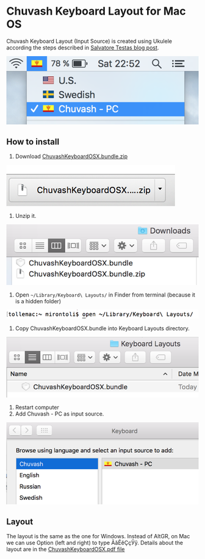 # Chuvash Keyboard Layout for Mac OS
Chuvash Keyboard Layout (Input Source) is created using Ukulele according the steps described in [Salvatore Testas blog post](https://saltesta.com/hack/customizing-mac-input-source-icon/).


![Choosing Chuvash Input source](screenshots/cv-kbd-mac-000.png?raw=true)

## How to install
1. Download [ChuvashKeyboardOSX.bundle.zip](ChuvashKeyboardOSX.bundle.zip?raw=true)

  ![Download](screenshots/cv-kbd-mac-001.png?raw=true)

1. Unzip it.

  ![Unzip](screenshots/cv-kbd-mac-002.png?raw=true)

1. Open `~/Library/Keyboard\ Layouts/` in Finder from terminal (because it is a hidden folder)

  ![Open](screenshots/cv-kbd-mac-003.png?raw=true)

1. Copy ChuvashKeyboardOSX.bundle into Keyboard Layouts directory.

  ![Copy](screenshots/cv-kbd-mac-004.png?raw=true)

1. Restart computer
1. Add Chuvash - PC as input source. 

  ![Add input source](screenshots/cv-kbd-mac-005.png?raw=true)


## Layout

The layout is the same as the one for Windows. Instead of AltGR, on Mac we can use Option (left and right) to type ӐӑӖӗҪҫӲӳ. Details about the layout are in the [ChuvashKeyboardOSX.pdf file](ChuvashKeyboardOSX.pdf)
